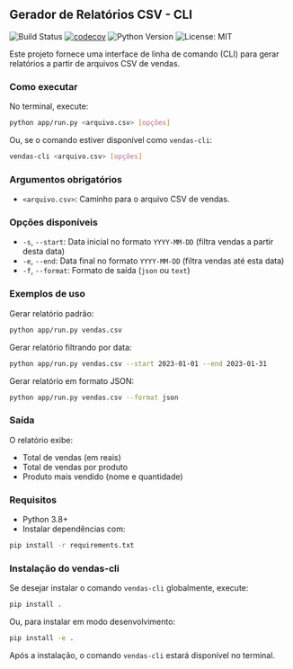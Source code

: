 ## Gerador de Relatórios CSV - CLI
![Build Status](https://github.com/cesarfilho/gerador_relatorio/actions/workflows/python-app.yml/badge.svg)
[![codecov](https://codecov.io/gh/cesarfilho/gerador_relatorio/graph/badge.svg?token=DMURX0P8T9)](https://codecov.io/gh/cesarfilho/gerador_relatorio)
![Python Version](https://img.shields.io/badge/python-3.8%2B-blue.svg)
![License: MIT](https://img.shields.io/badge/License-MIT-yellow.svg)

Este projeto fornece uma interface de linha de comando (CLI) para gerar relatórios a partir de arquivos CSV de vendas.

### Como executar

No terminal, execute:

```bash
python app/run.py <arquivo.csv> [opções]
```

Ou, se o comando estiver disponível como `vendas-cli`:

```bash
vendas-cli <arquivo.csv> [opções]
```

### Argumentos obrigatórios
- `<arquivo.csv>`: Caminho para o arquivo CSV de vendas.

### Opções disponíveis
- `-s`, `--start`: Data inicial no formato `YYYY-MM-DD` (filtra vendas a partir desta data)
- `-e`, `--end`: Data final no formato `YYYY-MM-DD` (filtra vendas até esta data)
- `-f`, `--format`: Formato de saída (`json` ou `text`)

### Exemplos de uso

Gerar relatório padrão:
```bash
python app/run.py vendas.csv
```

Gerar relatório filtrando por data:
```bash
python app/run.py vendas.csv --start 2023-01-01 --end 2023-01-31
```

Gerar relatório em formato JSON:
```bash
python app/run.py vendas.csv --format json
```

### Saída
O relatório exibe:
- Total de vendas (em reais)
- Total de vendas por produto
- Produto mais vendido (nome e quantidade)

### Requisitos
- Python 3.8+
- Instalar dependências com:
```bash
pip install -r requirements.txt
```

### Instalação do vendas-cli
Se desejar instalar o comando `vendas-cli` globalmente, execute:

```bash
pip install .
```

Ou, para instalar em modo desenvolvimento:

```bash
pip install -e .
```

Após a instalação, o comando `vendas-cli` estará disponível no terminal.
